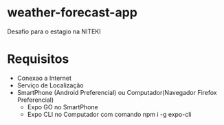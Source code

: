 # weather-forecast-app
Desafio para o estagio na NITEKI
# Requisitos
- Conexao a Internet
- Serviço de Localização
- SmartPhone (Android Preferencial) ou Computador(Navegador Firefox Preferencial)
  - Expo GO no SmartPhone
  - Expo CLI no Computador com comando  npm i -g expo-cli
